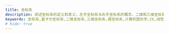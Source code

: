 ```yaml
---
title: 坐标系
description: 讲述坐标系的定义和意义，左手坐标系与右手坐标系的概念，二维和三维坐标系的概念，笛卡尔坐标系与极坐标系的概念。
keywords: 坐标系,笛卡尔坐标系,二维坐标系,三维坐标系,极坐标系,计算机图形学,CG,线性代数
# hide: true
---
```

